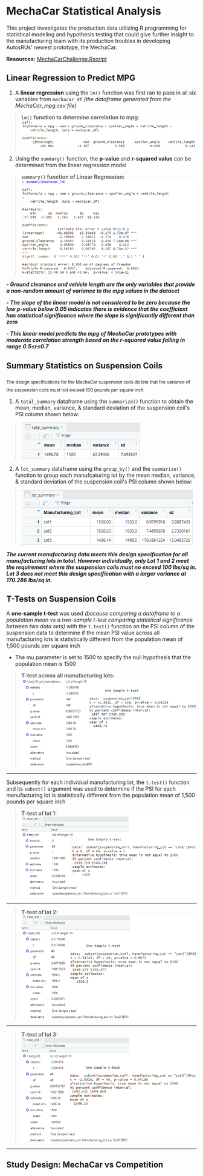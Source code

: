 # MechaCar Statistical Analysis
This project investigates the production data utilizing R programming for statistical modeling and hypothesis testing that could give further insight to the manufacturing team with its production troubles in developing AutosRUs' newest prototype, the MechaCar.

**Resources:**
[MechaCarChallenge.Rscript](https://github.com/vzhang90/MechaCar_Statistical_Analysis/blob/main/MechaCarChallenge.R)

## Linear Regression to Predict MPG
1) A **linear regression** using the `lm()` function was first ran to pass in all six variables from `mechacar_df` *(the dataframe generated from the MechaCar_mpg.csv file)*
> **`lm()` function to determine correlation to mpg:** 
![linear regression](https://github.com/vzhang90/MechaCar_Statistical_Analysis/blob/main/images/linear_regression.png)
  
  
2) Using the `summary()` function, the **p-value** and **r-squared value** can be determined from the linear regression model
> **`summary()` function of Linear Regression:** 
![summary_linear_regression](https://github.com/vzhang90/MechaCar_Statistical_Analysis/blob/main/images/summary_linear_regression.png)

***- Ground clearance and vehicle length are the only variables that provide a non-random amount of variance to the mpg values in the dataset***

***- The slope of the linear model is not considered to be zero because the low p-value below 0.05 indicates there is evidence that the coefficient has statistical significance where the slope is significantly different than zero***

***- This linear model predicts the mpg of MechaCar prototypes with moderate correlation strength based on the r-squared value falling in range 0.5&le;r&le;0.7***


## Summary Statistics on Suspension Coils
<sub>The design specifications for the MechaCar suspension coils dictate that the variance of the suspension coils must not exceed 100 pounds per square inch</sub>

1) A `total_summary` dataframe using the <code>summarize()</code> function to obtain the mean, median, variance, & standard deviation of the suspension coil's PSI column shown below:  
> ![total_summary](https://github.com/vzhang90/MechaCar_Statistical_Analysis/blob/main/images/total_summary.png)

2) A `lot_summary` dataframe using the <code>group_by()</code> and the <code>summarize()</code> function to group each manufcaturing lot by the mean median, variance, & standard deviation of the suspension coil's PSI column shown below:
> ![lot_summary](https://github.com/vzhang90/MechaCar_Statistical_Analysis/blob/main/images/lot_summary.png)

***The current manufacturing data meets this design specification for all manufacturing lots in total. However individually, only Lot 1 and 2 meet the requirement where the suspension coils must no exceed 100 lbs/sq in. Lot 3 does not meet this design specification with a larger variance at 170.286 lbs/sq in.***

## T-Tests on Suspension Coils
A **one-sample t-test** was used *(because comparing a dataframe to a population mean vs a two-sample t-test comparing statistical significance between two data sets)* with the <code>t.test()</code> function on the PSI column of the suspension data to determine if the mean PSI value across all manufacturing lots is statistically different from the population mean of 1,500 pounds per square inch
- The mu parameter is set to 1500 to specify the null hypothesis that the population mean is 1500
 
> **T-test across all manufacturing lots:**
![T-test across all manufacturing lots](https://github.com/vzhang90/MechaCar_Statistical_Analysis/blob/main/images/t.test_PSI_all_manufacturing_lots.png)

---
Subsequently for each individual manufacturing lot, the <code>t.test()</code> function and its <code>subset()</code> argument was used to determine if the PSI for each manufacturing lot is statistically different from the population mean of 1,500 pounds per square inch

> **T-test of lot 1:**
![t-test of lot 1](https://github.com/vzhang90/MechaCar_Statistical_Analysis/blob/main/images/t.test_lot1.png) 
---
> **T-test of lot 2:**  
![t-test of lot 2](https://github.com/vzhang90/MechaCar_Statistical_Analysis/blob/main/images/t.test_lot2.png) 
---
> **T-test of lot 3:**  
![t-test of lot 3](https://github.com/vzhang90/MechaCar_Statistical_Analysis/blob/main/images/t.test_lot3.png) 
---

## Study Design: MechaCar vs Competition
